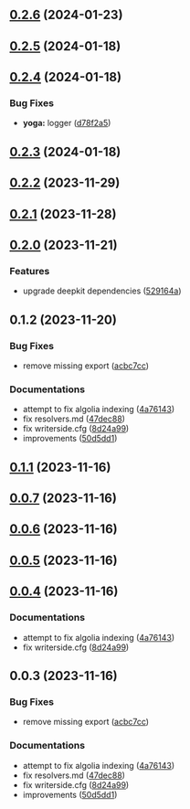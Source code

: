 

## [0.2.6](https://github.com/marcus-sa/deepkit-graphql/compare/yoga-v0.2.5...yoga-v0.2.6) (2024-01-23)

## [0.2.5](https://github.com/marcus-sa/deepkit-graphql/compare/yoga-v0.2.4...yoga-v0.2.5) (2024-01-18)

## [0.2.4](https://github.com/marcus-sa/deepkit-graphql/compare/yoga-v0.2.3...yoga-v0.2.4) (2024-01-18)


### Bug Fixes

* **yoga:** logger ([d78f2a5](https://github.com/marcus-sa/deepkit-graphql/commit/d78f2a5e8892b9036f7785ae6151121374d57fd3))

## [0.2.3](https://github.com/marcus-sa/deepkit-graphql/compare/yoga-v0.2.2...yoga-v0.2.3) (2024-01-18)

## [0.2.2](https://github.com/marcus-sa/deepkit-graphql/compare/yoga-v0.2.1...yoga-v0.2.2) (2023-11-29)

## [0.2.1](https://github.com/marcus-sa/deepkit-graphql/compare/yoga-v0.2.0...yoga-v0.2.1) (2023-11-28)

## [0.2.0](https://github.com/marcus-sa/deepkit-graphql/compare/yoga-v0.1.2...yoga-v0.2.0) (2023-11-21)


### Features

* upgrade deepkit dependencies ([529164a](https://github.com/marcus-sa/deepkit-graphql/commit/529164a3f2dd0088ef4b7b7319ac484e97562312))

## 0.1.2 (2023-11-20)


### Bug Fixes

* remove missing export ([acbc7cc](https://github.com/marcus-sa/deepkit-graphql/commit/acbc7cca373ffd1ad2ce27ba40847c0fc964b603))


### Documentations

* attempt to fix algolia indexing ([4a76143](https://github.com/marcus-sa/deepkit-graphql/commit/4a76143689fa6cabb49148d83bfb425b626315fe))
* fix resolvers.md ([47dec88](https://github.com/marcus-sa/deepkit-graphql/commit/47dec88b71546684c4532f83a2287c53fbd2d0a2))
* fix writerside.cfg ([8d24a99](https://github.com/marcus-sa/deepkit-graphql/commit/8d24a992e4290c4f73b548e8c0012cbaba7cb3ad))
* improvements ([50d5dd1](https://github.com/marcus-sa/deepkit-graphql/commit/50d5dd1a1ac11cb57d629584cb570176b2d65652))

## [0.1.1](https://github.com/marcus-sa/deepkit-graphql/compare/yoga-v0.0.7...yoga-v0.1.1) (2023-11-16)

## [0.0.7](https://github.com/marcus-sa/deepkit-graphql/compare/yoga-v0.0.6...yoga-v0.0.7) (2023-11-16)

## [0.0.6](https://github.com/marcus-sa/deepkit-graphql/compare/yoga-v0.0.5...yoga-v0.0.6) (2023-11-16)

## [0.0.5](https://github.com/marcus-sa/deepkit-graphql/compare/yoga-v0.0.3...yoga-v0.0.5) (2023-11-16)

## [0.0.4](https://github.com/marcus-sa/deepkit-graphql/compare/yoga-v0.0.8...yoga-v0.0.4) (2023-11-16)


### Documentations

* attempt to fix algolia indexing ([4a76143](https://github.com/marcus-sa/deepkit-graphql/commit/4a76143689fa6cabb49148d83bfb425b626315fe))
* fix writerside.cfg ([8d24a99](https://github.com/marcus-sa/deepkit-graphql/commit/8d24a992e4290c4f73b548e8c0012cbaba7cb3ad))

## 0.0.3 (2023-11-16)


### Bug Fixes

* remove missing export ([acbc7cc](https://github.com/marcus-sa/deepkit-graphql/commit/acbc7cca373ffd1ad2ce27ba40847c0fc964b603))


### Documentations

* attempt to fix algolia indexing ([4a76143](https://github.com/marcus-sa/deepkit-graphql/commit/4a76143689fa6cabb49148d83bfb425b626315fe))
* fix resolvers.md ([47dec88](https://github.com/marcus-sa/deepkit-graphql/commit/47dec88b71546684c4532f83a2287c53fbd2d0a2))
* fix writerside.cfg ([8d24a99](https://github.com/marcus-sa/deepkit-graphql/commit/8d24a992e4290c4f73b548e8c0012cbaba7cb3ad))
* improvements ([50d5dd1](https://github.com/marcus-sa/deepkit-graphql/commit/50d5dd1a1ac11cb57d629584cb570176b2d65652))